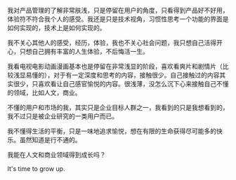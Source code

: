 我对产品管理的了解非常肤浅，只是停留在用户的角度，只看得到产品好不好用，体验符不符合我个人的感受。我还是只是技术视角，习惯性思考一个功能的界面是如何实现的，技术上是如何实现的。

我不关心其他人的感受，经历，体验，我也不关心社会问题，我只想自己活得开心，只想自己拥有丰富的人生体验，不后悔活一生。

我看电视电影动画漫画基本也是停留在非常浅显的阶段，喜欢看爽片和剧情片（比较浅显易懂的），对于有一定深度和思考的内容，接触很少。自己接触过的内容其实很少，只喜欢看让自己感官愉悦的内容。很浅薄，没怎么沉下心来接触自己不懂的领域，比如人文，商业。

不懂的用户和市场的我，其实只是企业目标人群之一，我看到的只是我想看到的，我不过只是被企业研究的一类用户而已。

我不懂得生活的平衡，只是一味地追求愉悦，想在有限的生命获得尽可能多的快乐。虽然知道是行不通的。

我能在人文和商业领域得到成长吗？

It's time to grow up.
